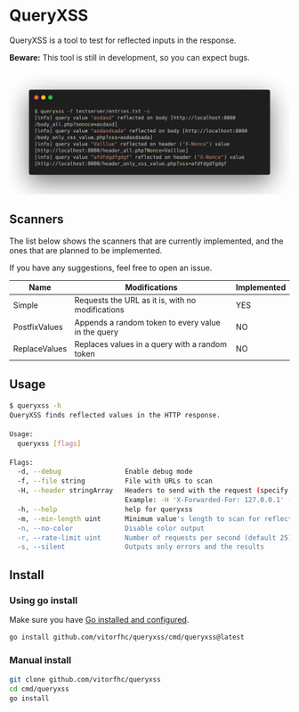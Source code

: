 # QueryXSS

QueryXSS is a tool to test for reflected inputs in the response.

**Beware:** This tool is still in development, so you can expect bugs.

![](docs/img/example.png)

## Scanners

The list below shows the scanners that are currently implemented, and the ones that are planned to be implemented.

If you have any suggestions, feel free to open an issue.

| Name | Modifications | Implemented |
| --- | --- | --- |
| Simple | Requests the URL as it is, with no modifications | YES |
| PostfixValues | Appends a random token to every value in the query | NO |
| ReplaceValues | Replaces values in a query with a random token | NO |

## Usage

```bash
$ queryxss -h                                    
QueryXSS finds reflected values in the HTTP response.

Usage:
  queryxss [flags]

Flags:
  -d, --debug                Enable debug mode
  -f, --file string          File with URLs to scan
  -H, --header stringArray   Headers to send with the request (specify multiple times)
                             Example: -H 'X-Forwarded-For: 127.0.0.1' -H 'X-Random: 1234'
  -h, --help                 help for queryxss
  -m, --min-length uint      Minimum value's length to scan for reflections (default 3)
  -n, --no-color             Disable color output
  -r, --rate-limit uint      Number of requests per second (default 25)
  -s, --silent               Outputs only errors and the results
```

## Install

### Using go install

Make sure you have [Go installed and configured](https://go.dev/doc/install).

```bash
go install github.com/vitorfhc/queryxss/cmd/queryxss@latest
```

### Manual install

```bash
git clone github.com/vitorfhc/queryxss
cd cmd/queryxss
go install
```